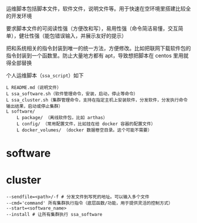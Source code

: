 
运维脚本包括脚本文件，软件文件，说明文件等。用于快速在空环境里搭建比较全的开发环境

要求脚本文件的可阅读性强（方便改和写），易用性强（命令简洁易懂，交互简单），健壮性强（能包错误输入，并展示友好的提示）

把和系统相关的指令封装到唯一的统一方法，方便修改。比如把联网下载软件包的指令封装到一个函数里。防止大量地方都有 apt，导致想把脚本在 centos 里用就得全部替换


个人运维脚本（`ssa_script`）如下

```
L README.md（说明文件）
L ssa_software.sh（软件管理命令，安装，启动，停止等命令）
L ssa_cluster.sh（集群管理命令，支持在指定主机上安装软件，分发软件，分发执行命令输出结果，启动或停止集群）
L software/ 
	L package/ （离线软件包，比如 arthas）
	L config/ （常用配置文件，比如挂在给 docker 容器的配置文件）
	L docker_volumes/ （docker 数据卷空目录。这个可能不需要）
```


# software


# cluster

```
--sendfile=<path>/-f # 分发文件到写死的地址。可以输入多个文件
--cmd='command' 所有集群执行指令（底层函数/功能，用于提供灵活的控制方式）
--start=<software_name> 
--install # 让所有集群执行 ssa_software
```


